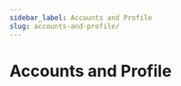 ```yaml
---
sidebar_label: Accounts and Profile
slug: accounts-and-profile/
---
```


# Accounts and Profile





